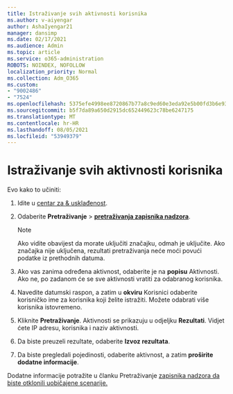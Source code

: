 ```yaml
---
title: Istraživanje svih aktivnosti korisnika
ms.author: v-aiyengar
author: AshaIyengar21
manager: dansimp
ms.date: 02/17/2021
ms.audience: Admin
ms.topic: article
ms.service: o365-administration
ROBOTS: NOINDEX, NOFOLLOW
localization_priority: Normal
ms.collection: Adm_O365
ms.custom:
- "9002486"
- "7524"
ms.openlocfilehash: 5375efe4998ee8720867b77a8c9ed60e3eda92e5b00fd3b6e93c0afab09fec2b
ms.sourcegitcommit: b5f7da89a650d2915dc652449623c78be6247175
ms.translationtype: MT
ms.contentlocale: hr-HR
ms.lasthandoff: 08/05/2021
ms.locfileid: "53949379"
---
```

# <a name="investigate-all-the-users-activities"></a>Istraživanje svih aktivnosti korisnika

Evo kako to učiniti:

1. Idite u [centar za & usklađenost](https://go.microsoft.com/fwlink/p/?linkid=2077143).
1. Odaberite **Pretraživanje**  >  **[pretraživanja zapisnika nadzora](https://go.microsoft.com/fwlink/?linkid=2103759)**.
    > [!NOTE]
    > Ako vidite obavijest da morate uključiti značajku, odmah je uključite. Ako značajka nije uključena, rezultati pretraživanja neće moći povući podatke iz prethodnih datuma.

1. Ako vas zanima određena aktivnost, odaberite je na **popisu** Aktivnosti. Ako ne, po zadanom će se sve aktivnosti vratiti za odabranog korisnika.
1. Navedite datumski raspon, a zatim u **okviru** Korisnici odaberite korisničko ime za korisnika koji želite istražiti. Možete odabrati više korisnika istovremeno.
1. Kliknite **Pretraživanje**. Aktivnosti se prikazuju u odjeljku **Rezultati**. Vidjet ćete IP adresu, korisnika i naziv aktivnosti.
1. Da biste preuzeli rezultate, odaberite **Izvoz rezultata**.
1. Da biste pregledali pojedinosti, odaberite aktivnost, a zatim **proširite dodatne informacije**.

Dodatne informacije potražite u članku Pretraživanje [zapisnika nadzora da biste otklonili uobičajene scenarije.](https://go.microsoft.com/fwlink/?linkid=2103944)